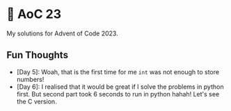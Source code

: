 # 🐠 AoC 23
My solutions for Advent of Code 2023.

## Fun Thoughts
* [Day 5]: Woah, that is the first time for me `int` was not enough to store numbers!
* [Day 6]: I realised that it would be great if I solve the problems in python first. But second part took 6 seconds to run in python hahah! Let's see the C version.